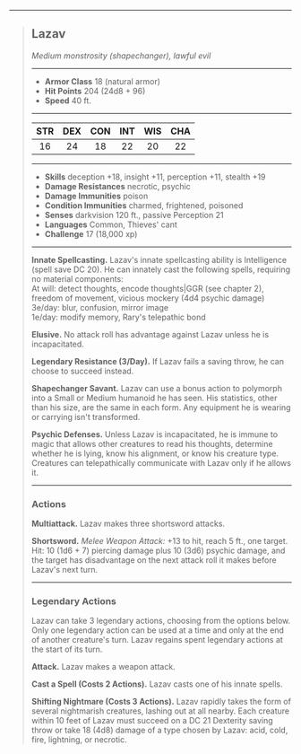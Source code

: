 ***
> ## Lazav
> *Medium monstrosity (shapechanger), lawful evil*
> 
> ***
> 
> - **Armor Class** 18 (natural armor)
> - **Hit Points** 204 (24d8 + 96)
> - **Speed** 40 ft.
> 
> ***
> 
> |STR|DEX|CON|INT|WIS|CHA|
> |:---:|:---:|:---:|:---:|:---:|:---:|
> |16|24|18|22|20|22|
> 
> ***
> 
> - **Skills** deception +18, insight +11, perception +11, stealth +19
> - **Damage Resistances** necrotic, psychic
> - **Damage Immunities** poison
> - **Condition Immunities** charmed, frightened, poisoned
> - **Senses** darkvision 120 ft., passive Perception 21
> - **Languages** Common, Thieves' cant
> - **Challenge** 17 (18,000 xp)
> 
> ***
> 
> **Innate Spellcasting.** Lazav's innate spellcasting ability is Intelligence (spell save DC 20). He can innately cast the following spells, requiring no material components:  
> At will: detect thoughts, encode thoughts|GGR (see chapter 2), freedom of movement, vicious mockery (4d4 psychic damage)  
> 3e/day: blur, confusion, mirror image  
> 1e/day: modify memory, Rary's telepathic bond
> 
> **Elusive.** No attack roll has advantage against Lazav unless he is incapacitated.
> 
> **Legendary Resistance (3/Day).** If Lazav fails a saving throw, he can choose to succeed instead.
> 
> **Shapechanger Savant.** Lazav can use a bonus action to polymorph into a Small or Medium humanoid he has seen. His statistics, other than his size, are the same in each form. Any equipment he is wearing or carrying isn't transformed.
> 
> **Psychic Defenses.** Unless Lazav is incapacitated, he is immune to magic that allows other creatures to read his thoughts, determine whether he is lying, know his alignment, or know his creature type. Creatures can telepathically communicate with Lazav only if he allows it.
> 
> ***
> 
> ### Actions
> **Multiattack.** Lazav makes three shortsword attacks.
> 
> **Shortsword.** *Melee Weapon Attack:* +13 to hit, reach 5 ft., one target. Hit: 10 (1d6 + 7) piercing damage plus 10 (3d6) psychic damage, and the target has disadvantage on the next attack roll it makes before Lazav's next turn.
> 
> ***
> 
> ### Legendary Actions
> Lazav can take 3 legendary actions, choosing from the options below. Only one legendary action can be used at a time and only at the end of another creature's turn. Lazav regains spent legendary actions at the start of its turn.
> 
> **Attack.** Lazav makes a weapon attack.
> 
> **Cast a Spell (Costs 2 Actions).** Lazav casts one of his innate spells.
> 
> **Shifting Nightmare (Costs 3 Actions).** Lazav rapidly takes the form of several nightmarish creatures, lashing out at all nearby. Each creature within 10 feet of Lazav must succeed on a DC 21 Dexterity saving throw or take 18 (4d8) damage of a type chosen by Lazav: acid, cold, fire, lightning, or necrotic.